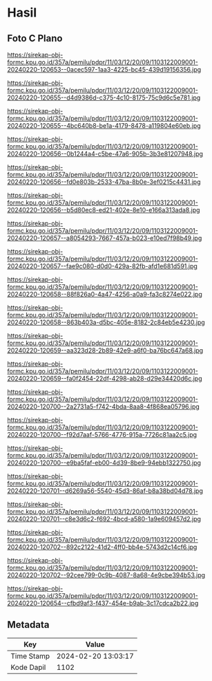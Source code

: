# Hasil

## Foto C Plano

https://sirekap-obj-formc.kpu.go.id/357a/pemilu/pdpr/11/03/12/20/09/1103122009001-20240220-120653--0acec597-1aa3-4225-bc45-439d19156356.jpg

https://sirekap-obj-formc.kpu.go.id/357a/pemilu/pdpr/11/03/12/20/09/1103122009001-20240220-120655--d4d9386d-c375-4c10-8175-75c9d6c5e781.jpg

https://sirekap-obj-formc.kpu.go.id/357a/pemilu/pdpr/11/03/12/20/09/1103122009001-20240220-120655--4bc640b8-be1a-4179-8478-a119804e60eb.jpg

https://sirekap-obj-formc.kpu.go.id/357a/pemilu/pdpr/11/03/12/20/09/1103122009001-20240220-120656--0b1244a4-c5be-47a6-905b-3b3e81207948.jpg

https://sirekap-obj-formc.kpu.go.id/357a/pemilu/pdpr/11/03/12/20/09/1103122009001-20240220-120656--fd0e803b-2533-47ba-8b0e-3ef0215c4431.jpg

https://sirekap-obj-formc.kpu.go.id/357a/pemilu/pdpr/11/03/12/20/09/1103122009001-20240220-120656--b5d80ec8-ed21-402e-8e10-e166a313ada8.jpg

https://sirekap-obj-formc.kpu.go.id/357a/pemilu/pdpr/11/03/12/20/09/1103122009001-20240220-120657--a8054293-7667-457a-b023-e10ed7f98b49.jpg

https://sirekap-obj-formc.kpu.go.id/357a/pemilu/pdpr/11/03/12/20/09/1103122009001-20240220-120657--fae9c080-d0d0-429a-82fb-afd1e681d591.jpg

https://sirekap-obj-formc.kpu.go.id/357a/pemilu/pdpr/11/03/12/20/09/1103122009001-20240220-120658--88f826a0-4a47-4256-a0a9-fa3c8274e022.jpg

https://sirekap-obj-formc.kpu.go.id/357a/pemilu/pdpr/11/03/12/20/09/1103122009001-20240220-120658--863b403a-d5bc-405e-8182-2c84eb5e4230.jpg

https://sirekap-obj-formc.kpu.go.id/357a/pemilu/pdpr/11/03/12/20/09/1103122009001-20240220-120659--aa323d28-2b89-42e9-a6f0-ba76bc647a68.jpg

https://sirekap-obj-formc.kpu.go.id/357a/pemilu/pdpr/11/03/12/20/09/1103122009001-20240220-120659--fa0f2454-22df-4298-ab28-d29e34420d6c.jpg

https://sirekap-obj-formc.kpu.go.id/357a/pemilu/pdpr/11/03/12/20/09/1103122009001-20240220-120700--2a2731a5-f742-4bda-8aa8-4f868ea05796.jpg

https://sirekap-obj-formc.kpu.go.id/357a/pemilu/pdpr/11/03/12/20/09/1103122009001-20240220-120700--f92d7aaf-5766-4776-915a-7726c81aa2c5.jpg

https://sirekap-obj-formc.kpu.go.id/357a/pemilu/pdpr/11/03/12/20/09/1103122009001-20240220-120700--e9ba5faf-eb00-4d39-8be9-94ebb1322750.jpg

https://sirekap-obj-formc.kpu.go.id/357a/pemilu/pdpr/11/03/12/20/09/1103122009001-20240220-120701--d6269a56-5540-45d3-86af-b8a38bd04d78.jpg

https://sirekap-obj-formc.kpu.go.id/357a/pemilu/pdpr/11/03/12/20/09/1103122009001-20240220-120701--c8e3d6c2-f692-4bcd-a580-1a9e609457d2.jpg

https://sirekap-obj-formc.kpu.go.id/357a/pemilu/pdpr/11/03/12/20/09/1103122009001-20240220-120702--892c2122-41d2-4ff0-bb4e-5743d2c14cf6.jpg

https://sirekap-obj-formc.kpu.go.id/357a/pemilu/pdpr/11/03/12/20/09/1103122009001-20240220-120702--92cee799-0c9b-4087-8a68-4e9cbe394b53.jpg

https://sirekap-obj-formc.kpu.go.id/357a/pemilu/pdpr/11/03/12/20/09/1103122009001-20240220-120654--cfbd9af3-f437-454e-b9ab-3c17cdca2b22.jpg


## Metadata

| Key        | Value               |
| ---------- | ------------------- |
| Time Stamp | 2024-02-20 13:03:17 |
| Kode Dapil | 1102                |



